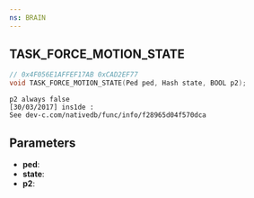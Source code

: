 ```yaml
---
ns: BRAIN
---
```

## TASK_FORCE_MOTION_STATE

```c
// 0x4F056E1AFFEF17AB 0xCAD2EF77
void TASK_FORCE_MOTION_STATE(Ped ped, Hash state, BOOL p2);
```

```
p2 always false  
[30/03/2017] ins1de :  
See dev-c.com/nativedb/func/info/f28965d04f570dca  
```

## Parameters
* **ped**: 
* **state**: 
* **p2**: 

